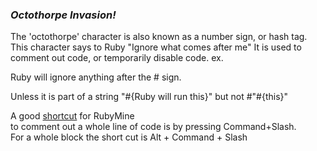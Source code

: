 
### *Octothorpe Invasion!*


The 'octothorpe' character is also known as a number sign, or hash tag.
This character says to Ruby "Ignore what comes after me"
It is used to comment out code, or temporarily disable code.
ex.

Ruby will ignore anything after the # sign.

Unless it is part of a string "#{Ruby will run this}" but not #"#{this}"

A good [shortcut](https://www.jetbrains.com/ruby/help/commenting-and-uncommenting-blocks-of-code.html) for RubyMine<br>
 to comment out a whole line of code is by pressing Command+Slash. <br>
 For a whole block the short cut is Alt + Command + Slash

